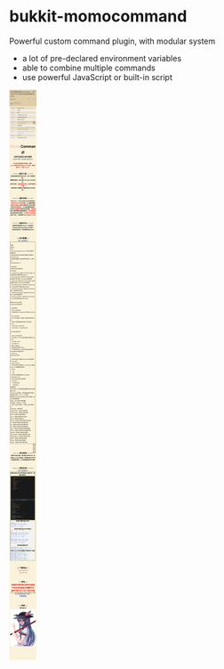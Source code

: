 # bukkit-momocommand
Powerful custom command plugin, with modular system
  - a lot of pre-declared environment variables
  - able to combine multiple commands
  - use powerful JavaScript or built-in script

![IMG](./overview.jpg)
